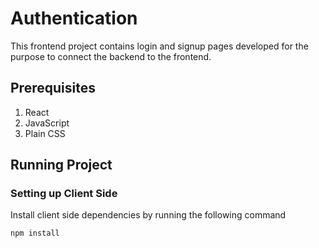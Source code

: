 # Authentication

This frontend project contains login and signup pages developed for the purpose to connect the backend to the frontend.

## Prerequisites

1. React
2. JavaScript
3. Plain CSS

## Running Project

### Setting up Client Side

Install client side dependencies by running the following command

```
npm install
```
